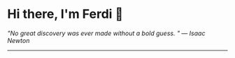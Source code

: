 <h1>Hi there, I'm Ferdi 👋</h1>

<p><em>
  "No great discovery was ever made without a bold guess. " — Isaac Newton
</em></p>

---
